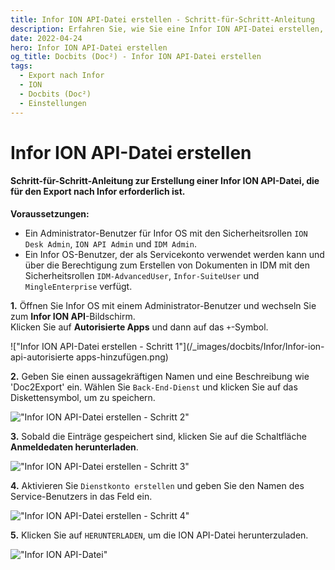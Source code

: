 ```yaml
---
title: Infor ION API-Datei erstellen - Schritt-für-Schritt-Anleitung
description: Erfahren Sie, wie Sie eine Infor ION API-Datei erstellen, die für den Export von Docbits (Doc²) nach Infor mit den erforderlichen Berechtigungen des InforOS-Benutzers benötigt wird.
date: 2022-04-24
hero: Infor ION API-Datei erstellen
og_title: Docbits (Doc²) - Infor ION API-Datei erstellen
tags:
  - Export nach Infor
  - ION
  - Docbits (Doc²)
  - Einstellungen
---
```


# Infor ION API-Datei erstellen

#### Schritt-für-Schritt-Anleitung zur Erstellung einer Infor ION API-Datei, die für den Export nach Infor erforderlich ist.

**Voraussetzungen:**

- Ein Administrator-Benutzer für Infor OS mit den Sicherheitsrollen `ION Desk Admin`, `ION API Admin` und `IDM Admin`.
- Ein Infor OS-Benutzer, der als Servicekonto verwendet werden kann und über die Berechtigung zum Erstellen von Dokumenten in IDM mit den Sicherheitsrollen `IDM-AdvancedUser`, `Infor-SuiteUser` und `MingleEnterprise` verfügt.


**1\.** Öffnen Sie Infor OS mit einem Administrator-Benutzer und wechseln Sie zum **Infor ION API**-Bildschirm.<br>
    Klicken Sie auf **Autorisierte Apps** und dann auf das `+`-Symbol.

!["Infor ION API-Datei erstellen - Schritt 1"](/_images/docbits/Infor/Infor-ion-api-autorisierte apps-hinzufügen.png)

**2\.** Geben Sie einen aussagekräftigen Namen und eine Beschreibung wie 'Doc2Export' ein. Wählen Sie `Back-End-Dienst` und klicken Sie auf das Diskettensymbol, um zu speichern.

!["Infor ION API-Datei erstellen - Schritt 2"](/_images/docbits/Infor/Infor-ion-api-neue-autorisierte-app-erstellen.png)

**3\.** Sobald die Einträge gespeichert sind, klicken Sie auf die Schaltfläche **Anmeldedaten herunterladen**.

!["Infor ION API-Datei erstellen - Schritt 3"](/_images/docbits/Infor/Infor-ion-api-autorisierte-app-anmeldedaten-herunterladen.png)

**4\.** Aktivieren Sie `Dienstkonto erstellen` und geben Sie den Namen des Service-Benutzers in das Feld ein.

!["Infor ION API-Datei erstellen - Schritt 4"](/_images/docbits/Infor/Infor-ion-api-anmeldedaten-herunterladen.png)

**5\.** Klicken Sie auf `HERUNTERLADEN`, um die ION API-Datei herunterzuladen.

!["Infor ION API-Datei"](/_images/docbits/Infor/Infor-ion-api-datei.png)